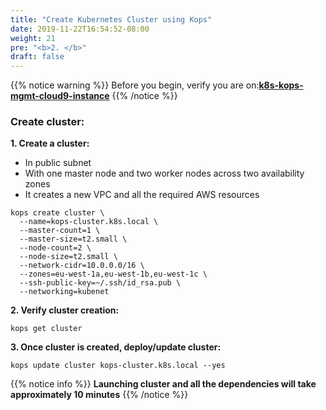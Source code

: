 ```yaml
---
title: "Create Kubernetes Cluster using Kops"
date: 2019-11-22T16:54:52-08:00
weight: 21
pre: "<b>2. </b>"
draft: false
---
```


{{% notice warning %}}
Before you begin, verify you are on:**[k8s-kops-mgmt-cloud9-instance](https://console.aws.amazon.com/ec2/v2/home?#Instances:tag:Name=k8s-kops-mgmt-cloud9-instance;sort=desc:launchTime)**
{{% /notice %}}

### Create cluster:

**1. Create a cluster:**

* In public subnet
* With one master node and two worker nodes across two availability zones
* It creates a new VPC and all the required AWS resources
```
kops create cluster \
  --name=kops-cluster.k8s.local \
  --master-count=1 \
  --master-size=t2.small \
  --node-count=2 \
  --node-size=t2.small \
  --network-cidr=10.0.0.0/16 \
  --zones=eu-west-1a,eu-west-1b,eu-west-1c \
  --ssh-public-key=~/.ssh/id_rsa.pub \
  --networking=kubenet
```

**2. Verify cluster creation:**

```
kops get cluster
```

**3. Once cluster is created, deploy/update cluster:**
```
kops update cluster kops-cluster.k8s.local --yes
```

{{% notice info %}}
**Launching cluster and all the dependencies will take approximately 10 minutes**
{{% /notice %}}
